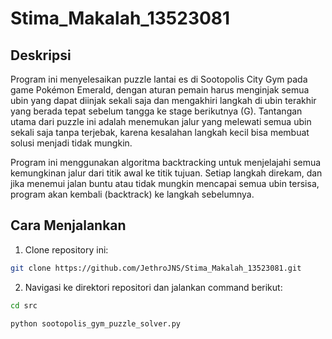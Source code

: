 # Stima_Makalah_13523081


## Deskripsi

Program ini menyelesaikan puzzle lantai es di Sootopolis City Gym pada game Pokémon Emerald, dengan aturan pemain harus menginjak semua ubin yang dapat diinjak sekali saja dan mengakhiri langkah di ubin terakhir yang berada tepat sebelum tangga ke stage berikutnya (G). Tantangan utama dari puzzle ini adalah menemukan jalur yang melewati semua ubin sekali saja tanpa terjebak, karena kesalahan langkah kecil bisa membuat solusi menjadi tidak mungkin.

Program ini menggunakan algoritma backtracking untuk menjelajahi semua kemungkinan jalur dari titik awal ke titik tujuan. Setiap langkah direkam, dan jika menemui jalan buntu atau tidak mungkin mencapai semua ubin tersisa, program akan kembali (backtrack) ke langkah sebelumnya.

## Cara Menjalankan

1. Clone repository ini:

```bash
git clone https://github.com/JethroJNS/Stima_Makalah_13523081.git
```

2. Navigasi ke direktori repositori dan jalankan command berikut:

```bash
cd src
```

```bash
python sootopolis_gym_puzzle_solver.py
```